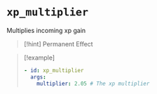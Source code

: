 # `xp_multiplier`

Multiplies incoming xp gain

> [!hint] Permanent Effect

> [!example]
> ```yaml
> - id: xp_multiplier
>   args:
>     multiplier: 2.05 # The xp multiplier
> ```
